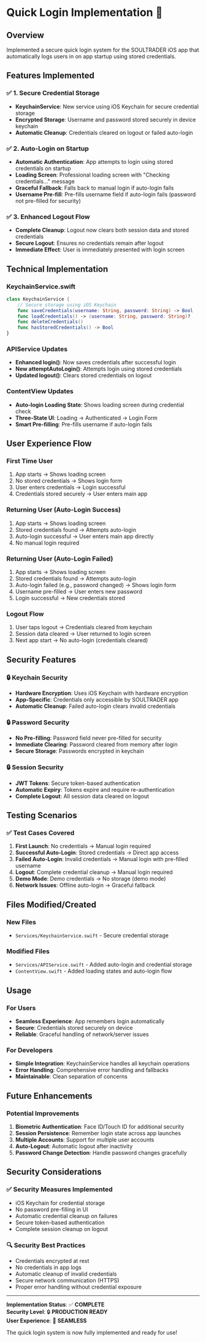 # Quick Login Implementation 🚀

## Overview
Implemented a secure quick login system for the SOULTRADER iOS app that automatically logs users in on app startup using stored credentials.

## Features Implemented

### ✅ 1. Secure Credential Storage
- **KeychainService**: New service using iOS Keychain for secure credential storage
- **Encrypted Storage**: Username and password stored securely in device keychain
- **Automatic Cleanup**: Credentials cleared on logout or failed auto-login

### ✅ 2. Auto-Login on Startup
- **Automatic Authentication**: App attempts to login using stored credentials on startup
- **Loading Screen**: Professional loading screen with "Checking credentials..." message
- **Graceful Fallback**: Falls back to manual login if auto-login fails
- **Username Pre-fill**: Pre-fills username field if auto-login fails (password not pre-filled for security)

### ✅ 3. Enhanced Logout Flow
- **Complete Cleanup**: Logout now clears both session data and stored credentials
- **Secure Logout**: Ensures no credentials remain after logout
- **Immediate Effect**: User is immediately presented with login screen

## Technical Implementation

### KeychainService.swift
```swift
class KeychainService {
    // Secure storage using iOS Keychain
    func saveCredentials(username: String, password: String) -> Bool
    func loadCredentials() -> (username: String, password: String)?
    func deleteCredentials()
    func hasStoredCredentials() -> Bool
}
```

### APIService Updates
- **Enhanced login()**: Now saves credentials after successful login
- **New attemptAutoLogin()**: Attempts login using stored credentials
- **Updated logout()**: Clears stored credentials on logout

### ContentView Updates
- **Auto-login Loading State**: Shows loading screen during credential check
- **Three-State UI**: Loading → Authenticated → Login Form
- **Smart Pre-filling**: Pre-fills username if auto-login fails

## User Experience Flow

### First Time User
1. App starts → Shows loading screen
2. No stored credentials → Shows login form
3. User enters credentials → Login successful
4. Credentials stored securely → User enters main app

### Returning User (Auto-Login Success)
1. App starts → Shows loading screen
2. Stored credentials found → Attempts auto-login
3. Auto-login successful → User enters main app directly
4. No manual login required

### Returning User (Auto-Login Failed)
1. App starts → Shows loading screen
2. Stored credentials found → Attempts auto-login
3. Auto-login failed (e.g., password changed) → Shows login form
4. Username pre-filled → User enters new password
5. Login successful → New credentials stored

### Logout Flow
1. User taps logout → Credentials cleared from keychain
2. Session data cleared → User returned to login screen
3. Next app start → No auto-login (credentials cleared)

## Security Features

### 🔒 Keychain Security
- **Hardware Encryption**: Uses iOS Keychain with hardware encryption
- **App-Specific**: Credentials only accessible by SOULTRADER app
- **Automatic Cleanup**: Failed auto-login clears invalid credentials

### 🔒 Password Security
- **No Pre-filling**: Password field never pre-filled for security
- **Immediate Clearing**: Password cleared from memory after login
- **Secure Storage**: Passwords encrypted in keychain

### 🔒 Session Security
- **JWT Tokens**: Secure token-based authentication
- **Automatic Expiry**: Tokens expire and require re-authentication
- **Complete Logout**: All session data cleared on logout

## Testing Scenarios

### ✅ Test Cases Covered
1. **First Launch**: No credentials → Manual login required
2. **Successful Auto-Login**: Stored credentials → Direct app access
3. **Failed Auto-Login**: Invalid credentials → Manual login with pre-filled username
4. **Logout**: Complete credential cleanup → Manual login required
5. **Demo Mode**: Demo credentials → No storage (demo mode)
6. **Network Issues**: Offline auto-login → Graceful fallback

## Files Modified/Created

### New Files
- `Services/KeychainService.swift` - Secure credential storage

### Modified Files
- `Services/APIService.swift` - Added auto-login and credential storage
- `ContentView.swift` - Added loading states and auto-login flow

## Usage

### For Users
- **Seamless Experience**: App remembers login automatically
- **Secure**: Credentials stored securely on device
- **Reliable**: Graceful handling of network/server issues

### For Developers
- **Simple Integration**: KeychainService handles all keychain operations
- **Error Handling**: Comprehensive error handling and fallbacks
- **Maintainable**: Clean separation of concerns

## Future Enhancements

### Potential Improvements
1. **Biometric Authentication**: Face ID/Touch ID for additional security
2. **Session Persistence**: Remember login state across app launches
3. **Multiple Accounts**: Support for multiple user accounts
4. **Auto-Logout**: Automatic logout after inactivity
5. **Password Change Detection**: Handle password changes gracefully

## Security Considerations

### ✅ Security Measures Implemented
- iOS Keychain for credential storage
- No password pre-filling in UI
- Automatic credential cleanup on failures
- Secure token-based authentication
- Complete session cleanup on logout

### 🔍 Security Best Practices
- Credentials encrypted at rest
- No credentials in app logs
- Automatic cleanup of invalid credentials
- Secure network communication (HTTPS)
- Proper error handling without credential exposure

---

**Implementation Status**: ✅ **COMPLETE**  
**Security Level**: 🔒 **PRODUCTION READY**  
**User Experience**: 🚀 **SEAMLESS**

The quick login system is now fully implemented and ready for use!


